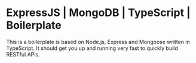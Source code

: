 # ExpressJS | MongoDB | TypeScript | Boilerplate

This is a boilerplate is based on Node.js, Express and Mongoose written in TypeScript. It should get you up and running very fast to quickly build RESTful APIs.
